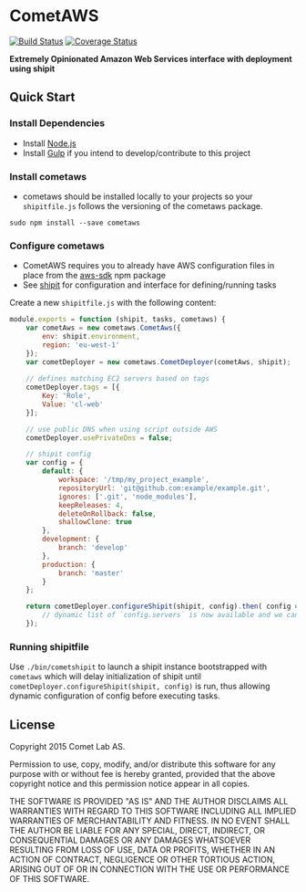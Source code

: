 # CometAWS

[![Build Status](https://travis-ci.org/cometcult/cometaws.svg?branch=master)](https://travis-ci.org/cometcult/cometaws)
[![Coverage Status](https://coveralls.io/repos/cometcult/cometaws/badge.svg?branch=master&service=github)](https://coveralls.io/github/cometcult/cometaws?branch=master)

__Extremely Opinionated Amazon Web Services interface with deployment using shipit__

## Quick Start

### Install Dependencies

* Install [Node.js](https://nodejs.org/download/)
* Install [Gulp](https://github.com/gulpjs/gulp/) if you intend to develop/contribute to this project

### Install cometaws

* cometaws should be installed locally to your projects so your `shipitfile.js` follows the versioning of the cometaws package.
```
sudo npm install --save cometaws
```

### Configure cometaws

* CometAWS requires you to already have AWS configuration files in place from the [aws-sdk](https://github.com/aws/aws-sdk-js) npm package
* See [shipit](https://github.com/shipitjs/shipit) for configuration and interface for defining/running tasks

Create a new `shipitfile.js` with the following content:
```js 
module.exports = function (shipit, tasks, cometaws) {
    var cometAws = new cometaws.CometAws({
        env: shipit.environment,
        region: 'eu-west-1'
    });
    var cometDeployer = new cometaws.CometDeployer(cometAws, shipit);
    
    // defines matching EC2 servers based on tags
    cometDeployer.tags = [{
        Key: 'Role',
        Value: 'cl-web'
    }];

    // use public DNS when using script outside AWS
    cometDeployer.usePrivateDns = false;

    // shipit config
    var config = {
        default: {
            workspace: '/tmp/my_project_example',
            repositoryUrl: 'git@github.com:example/example.git',
            ignores: ['.git', 'node_modules'],
            keepReleases: 4,
            deleteOnRollback: false,
            shallowClone: true
        },
        development: {
            branch: 'develop'
        },
        production: {
            branch: 'master'
        }
    };

    return cometDeployer.configureShipit(shipit, config).then( config => {
        // dynamic list of `config.servers` is now available and we can define shipit tasks
    });
```

### Running shipitfile

Use `./bin/cometshipit` to launch a shipit instance bootstrapped with `cometaws` which
will delay initialization of shipit until `cometDeployer.configureShipit(shipit, config)` is run, thus allowing
dynamic configuration of config before executing tasks.

## License

Copyright 2015 Comet Lab AS.

Permission to use, copy, modify, and/or distribute this software for any purpose with or without fee is hereby granted, provided that the above copyright notice and this permission notice appear in all copies.

THE SOFTWARE IS PROVIDED "AS IS" AND THE AUTHOR DISCLAIMS ALL WARRANTIES WITH REGARD TO THIS SOFTWARE INCLUDING ALL IMPLIED WARRANTIES OF MERCHANTABILITY AND FITNESS. IN NO EVENT SHALL THE AUTHOR BE LIABLE FOR ANY SPECIAL, DIRECT, INDIRECT, OR CONSEQUENTIAL DAMAGES OR ANY DAMAGES WHATSOEVER RESULTING FROM LOSS OF USE, DATA OR PROFITS, WHETHER IN AN ACTION OF CONTRACT, NEGLIGENCE OR OTHER TORTIOUS ACTION, ARISING OUT OF OR IN CONNECTION WITH THE USE OR PERFORMANCE OF THIS SOFTWARE.
